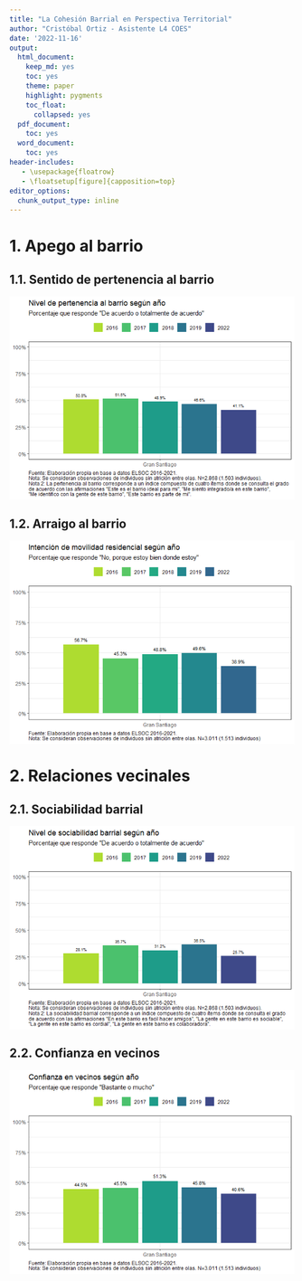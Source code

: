 ```yaml
---
title: "La Cohesión Barrial en Perspectiva Territorial"
author: "Cristóbal Ortiz - Asistente L4 COES"
date: '2022-11-16'
output:
  html_document:
    keep_md: yes
    toc: yes
    theme: paper
    highlight: pygments
    toc_float:
      collapsed: yes
  pdf_document:
    toc: yes
  word_document:
    toc: yes
header-includes:
   - \usepackage{floatrow}
   - \floatsetup[figure]{capposition=top}
editor_options: 
  chunk_output_type: inline
---
```







# 1. Apego al barrio

## 1.1. Sentido de pertenencia al barrio

<img src="cohesion-barrial-2022-AMS_files/figure-html/spb-ola-estrato-1.png" style="display: block; margin: auto auto auto 0;" />

## 1.2. Arraigo al barrio

<img src="cohesion-barrial-2022-AMS_files/figure-html/arraigo-ola-estrato-1.png" style="display: block; margin: auto auto auto 0;" />

# 2. Relaciones vecinales

## 2.1. Sociabilidad barrial

<img src="cohesion-barrial-2022-AMS_files/figure-html/soci-ola-estrato-1.png" style="display: block; margin: auto auto auto 0;" />


## 2.2. Confianza en vecinos

<img src="cohesion-barrial-2022-AMS_files/figure-html/vecinos-estrato-1.png" style="display: block; margin: auto auto auto 0;" />




